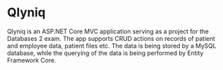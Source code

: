 # Qlyniq
Qlyniq is an ASP.NET Core MVC application serving as a project for the Databases 2 exam. The app supports CRUD actions on records of patient and employee data, patient files etc. The data is being stored by a MySQL database, while the querying of the data is being performed by Entity Framework Core.
